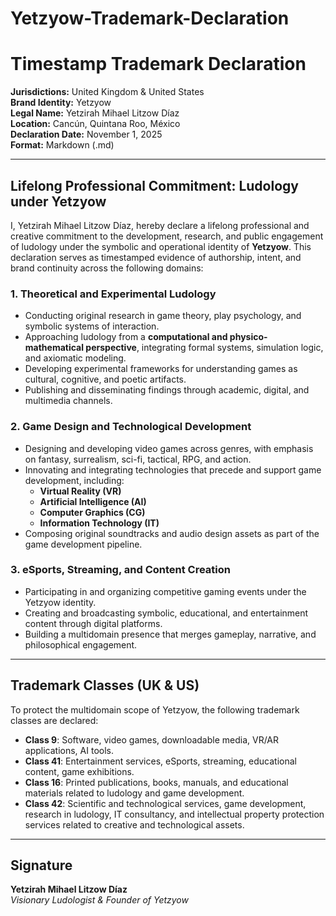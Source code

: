 # Yetzyow-Trademark-Declaration
# Timestamp Trademark Declaration  
**Jurisdictions:** United Kingdom & United States  
**Brand Identity:** Yetzyow  
**Legal Name:** Yetzirah Mihael Litzow Díaz  
**Location:** Cancún, Quintana Roo, México  
**Declaration Date:** November 1, 2025  
**Format:** Markdown (.md)  

---

## Lifelong Professional Commitment: Ludology under Yetzyow

I, Yetzirah Mihael Litzow Díaz, hereby declare a lifelong professional and creative commitment to the development, research, and public engagement of ludology under the symbolic and operational identity of **Yetzyow**. This declaration serves as timestamped evidence of authorship, intent, and brand continuity across the following domains:

### 1. Theoretical and Experimental Ludology  
- Conducting original research in game theory, play psychology, and symbolic systems of interaction.  
- Approaching ludology from a **computational and physico-mathematical perspective**, integrating formal systems, simulation logic, and axiomatic modeling.  
- Developing experimental frameworks for understanding games as cultural, cognitive, and poetic artifacts.  
- Publishing and disseminating findings through academic, digital, and multimedia channels.

### 2. Game Design and Technological Development  
- Designing and developing video games across genres, with emphasis on fantasy, surrealism, sci-fi, tactical, RPG, and action.  
- Innovating and integrating technologies that precede and support game development, including:  
  - **Virtual Reality (VR)**  
  - **Artificial Intelligence (AI)**  
  - **Computer Graphics (CG)**  
  - **Information Technology (IT)**  
- Composing original soundtracks and audio design assets as part of the game development pipeline.

### 3. eSports, Streaming, and Content Creation  
- Participating in and organizing competitive gaming events under the Yetzyow identity.  
- Creating and broadcasting symbolic, educational, and entertainment content through digital platforms.  
- Building a multidomain presence that merges gameplay, narrative, and philosophical engagement.

---

## Trademark Classes (UK & US)  
To protect the multidomain scope of Yetzyow, the following trademark classes are declared:

- **Class 9**: Software, video games, downloadable media, VR/AR applications, AI tools.  
- **Class 41**: Entertainment services, eSports, streaming, educational content, game exhibitions.  
- **Class 16**: Printed publications, books, manuals, and educational materials related to ludology and game development.  
- **Class 42**: Scientific and technological services, game development, research in ludology, IT consultancy, and intellectual property protection services related to creative and technological assets.

---

## Signature  
**Yetzirah Mihael Litzow Díaz**  
*Visionary Ludologist & Founder of Yetzyow*  
